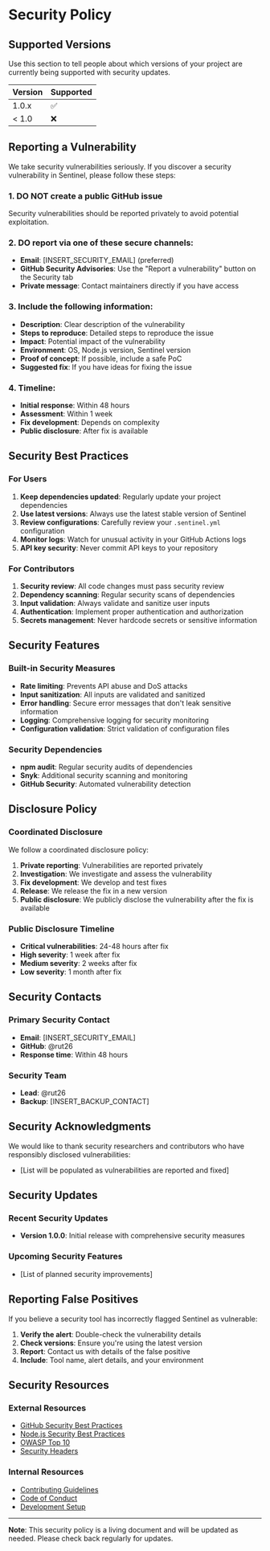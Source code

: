 # Security Policy

## Supported Versions

Use this section to tell people about which versions of your project are currently being supported with security updates.

| Version | Supported          |
| ------- | ------------------ |
| 1.0.x   | :white_check_mark: |
| < 1.0   | :x:                |

## Reporting a Vulnerability

We take security vulnerabilities seriously. If you discover a security vulnerability in Sentinel, please follow these steps:

### 1. **DO NOT** create a public GitHub issue

Security vulnerabilities should be reported privately to avoid potential exploitation.

### 2. **DO** report via one of these secure channels:

- **Email**: [INSERT_SECURITY_EMAIL] (preferred)
- **GitHub Security Advisories**: Use the "Report a vulnerability" button on the Security tab
- **Private message**: Contact maintainers directly if you have access

### 3. **Include** the following information:

- **Description**: Clear description of the vulnerability
- **Steps to reproduce**: Detailed steps to reproduce the issue
- **Impact**: Potential impact of the vulnerability
- **Environment**: OS, Node.js version, Sentinel version
- **Proof of concept**: If possible, include a safe PoC
- **Suggested fix**: If you have ideas for fixing the issue

### 4. **Timeline**:

- **Initial response**: Within 48 hours
- **Assessment**: Within 1 week
- **Fix development**: Depends on complexity
- **Public disclosure**: After fix is available

## Security Best Practices

### For Users

1. **Keep dependencies updated**: Regularly update your project dependencies
2. **Use latest versions**: Always use the latest stable version of Sentinel
3. **Review configurations**: Carefully review your `.sentinel.yml` configuration
4. **Monitor logs**: Watch for unusual activity in your GitHub Actions logs
5. **API key security**: Never commit API keys to your repository

### For Contributors

1. **Security review**: All code changes must pass security review
2. **Dependency scanning**: Regular security scans of dependencies
3. **Input validation**: Always validate and sanitize user inputs
4. **Authentication**: Implement proper authentication and authorization
5. **Secrets management**: Never hardcode secrets or sensitive information

## Security Features

### Built-in Security Measures

- **Rate limiting**: Prevents API abuse and DoS attacks
- **Input sanitization**: All inputs are validated and sanitized
- **Error handling**: Secure error messages that don't leak sensitive information
- **Logging**: Comprehensive logging for security monitoring
- **Configuration validation**: Strict validation of configuration files

### Security Dependencies

- **npm audit**: Regular security audits of dependencies
- **Snyk**: Additional security scanning and monitoring
- **GitHub Security**: Automated vulnerability detection

## Disclosure Policy

### Coordinated Disclosure

We follow a coordinated disclosure policy:

1. **Private reporting**: Vulnerabilities are reported privately
2. **Investigation**: We investigate and assess the vulnerability
3. **Fix development**: We develop and test fixes
4. **Release**: We release the fix in a new version
5. **Public disclosure**: We publicly disclose the vulnerability after the fix is available

### Public Disclosure Timeline

- **Critical vulnerabilities**: 24-48 hours after fix
- **High severity**: 1 week after fix
- **Medium severity**: 2 weeks after fix
- **Low severity**: 1 month after fix

## Security Contacts

### Primary Security Contact

- **Email**: [INSERT_SECURITY_EMAIL]
- **GitHub**: @rut26
- **Response time**: Within 48 hours

### Security Team

- **Lead**: @rut26
- **Backup**: [INSERT_BACKUP_CONTACT]

## Security Acknowledgments

We would like to thank security researchers and contributors who have responsibly disclosed vulnerabilities:

- [List will be populated as vulnerabilities are reported and fixed]

## Security Updates

### Recent Security Updates

- **Version 1.0.0**: Initial release with comprehensive security measures

### Upcoming Security Features

- [List of planned security improvements]

## Reporting False Positives

If you believe a security tool has incorrectly flagged Sentinel as vulnerable:

1. **Verify the alert**: Double-check the vulnerability details
2. **Check versions**: Ensure you're using the latest version
3. **Report**: Contact us with details of the false positive
4. **Include**: Tool name, alert details, and your environment

## Security Resources

### External Resources

- [GitHub Security Best Practices](https://docs.github.com/en/github/managing-security-vulnerabilities)
- [Node.js Security Best Practices](https://nodejs.org/en/docs/guides/security/)
- [OWASP Top 10](https://owasp.org/www-project-top-ten/)
- [Security Headers](https://securityheaders.com/)

### Internal Resources

- [Contributing Guidelines](CONTRIBUTING.md)
- [Code of Conduct](CODE_OF_CONDUCT.md)
- [Development Setup](README.md#development)

---

**Note**: This security policy is a living document and will be updated as needed. Please check back regularly for updates.

